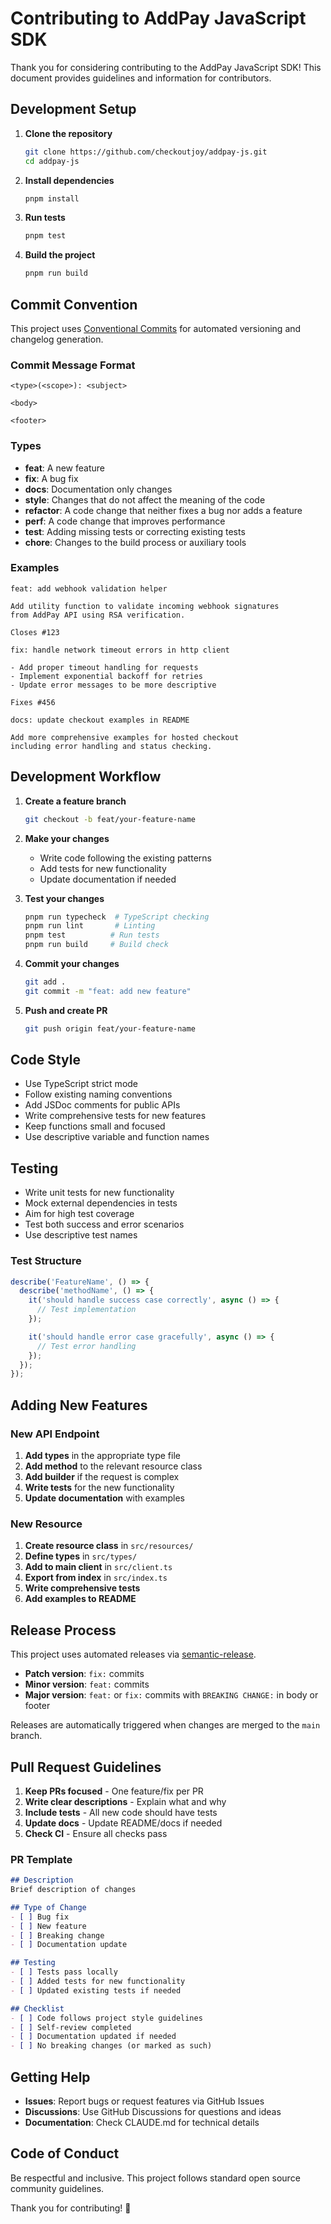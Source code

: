 # Contributing to AddPay JavaScript SDK

Thank you for considering contributing to the AddPay JavaScript SDK! This document provides guidelines and information for contributors.

## Development Setup

1. **Clone the repository**
   ```bash
   git clone https://github.com/checkoutjoy/addpay-js.git
   cd addpay-js
   ```

2. **Install dependencies**
   ```bash
   pnpm install
   ```

3. **Run tests**
   ```bash
   pnpm test
   ```

4. **Build the project**
   ```bash
   pnpm run build
   ```

## Commit Convention

This project uses [Conventional Commits](https://www.conventionalcommits.org/) for automated versioning and changelog generation.

### Commit Message Format

```
<type>(<scope>): <subject>

<body>

<footer>
```

### Types

- **feat**: A new feature
- **fix**: A bug fix
- **docs**: Documentation only changes
- **style**: Changes that do not affect the meaning of the code
- **refactor**: A code change that neither fixes a bug nor adds a feature
- **perf**: A code change that improves performance
- **test**: Adding missing tests or correcting existing tests
- **chore**: Changes to the build process or auxiliary tools

### Examples

```
feat: add webhook validation helper

Add utility function to validate incoming webhook signatures
from AddPay API using RSA verification.

Closes #123
```

```
fix: handle network timeout errors in http client

- Add proper timeout handling for requests
- Implement exponential backoff for retries
- Update error messages to be more descriptive

Fixes #456
```

```
docs: update checkout examples in README

Add more comprehensive examples for hosted checkout
including error handling and status checking.
```

## Development Workflow

1. **Create a feature branch**
   ```bash
   git checkout -b feat/your-feature-name
   ```

2. **Make your changes**
   - Write code following the existing patterns
   - Add tests for new functionality
   - Update documentation if needed

3. **Test your changes**
   ```bash
   pnpm run typecheck  # TypeScript checking
   pnpm run lint       # Linting
   pnpm test          # Run tests
   pnpm run build     # Build check
   ```

4. **Commit your changes**
   ```bash
   git add .
   git commit -m "feat: add new feature"
   ```

5. **Push and create PR**
   ```bash
   git push origin feat/your-feature-name
   ```

## Code Style

- Use TypeScript strict mode
- Follow existing naming conventions
- Add JSDoc comments for public APIs
- Write comprehensive tests for new features
- Keep functions small and focused
- Use descriptive variable and function names

## Testing

- Write unit tests for new functionality
- Mock external dependencies in tests
- Aim for high test coverage
- Test both success and error scenarios
- Use descriptive test names

### Test Structure

```typescript
describe('FeatureName', () => {
  describe('methodName', () => {
    it('should handle success case correctly', async () => {
      // Test implementation
    });

    it('should handle error case gracefully', async () => {
      // Test error handling
    });
  });
});
```

## Adding New Features

### New API Endpoint

1. **Add types** in the appropriate type file
2. **Add method** to the relevant resource class
3. **Add builder** if the request is complex
4. **Write tests** for the new functionality
5. **Update documentation** with examples

### New Resource

1. **Create resource class** in `src/resources/`
2. **Define types** in `src/types/`
3. **Add to main client** in `src/client.ts`
4. **Export from index** in `src/index.ts`
5. **Write comprehensive tests**
6. **Add examples to README**

## Release Process

This project uses automated releases via [semantic-release](https://semantic-release.gitbook.io/semantic-release/).

- **Patch version**: `fix:` commits
- **Minor version**: `feat:` commits
- **Major version**: `feat:` or `fix:` commits with `BREAKING CHANGE:` in body or footer

Releases are automatically triggered when changes are merged to the `main` branch.

## Pull Request Guidelines

1. **Keep PRs focused** - One feature/fix per PR
2. **Write clear descriptions** - Explain what and why
3. **Include tests** - All new code should have tests
4. **Update docs** - Update README/docs if needed
5. **Check CI** - Ensure all checks pass

### PR Template

```markdown
## Description
Brief description of changes

## Type of Change
- [ ] Bug fix
- [ ] New feature
- [ ] Breaking change
- [ ] Documentation update

## Testing
- [ ] Tests pass locally
- [ ] Added tests for new functionality
- [ ] Updated existing tests if needed

## Checklist
- [ ] Code follows project style guidelines
- [ ] Self-review completed
- [ ] Documentation updated if needed
- [ ] No breaking changes (or marked as such)
```

## Getting Help

- **Issues**: Report bugs or request features via GitHub Issues
- **Discussions**: Use GitHub Discussions for questions and ideas
- **Documentation**: Check CLAUDE.md for technical details

## Code of Conduct

Be respectful and inclusive. This project follows standard open source community guidelines.

Thank you for contributing! 🚀
